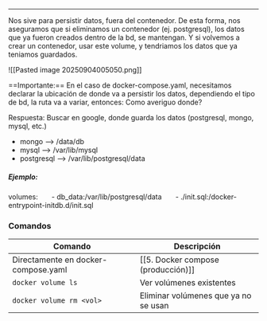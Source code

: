 
---
Nos sive para persistir datos, fuera del contenedor.
De esta forma, nos aseguramos que si eliminamos un contenedor (ej. postgresql), los datos que ya fueron creados dentro de la bd, se mantengan. Y si volvemos a crear un contenedor, usar este volume, y tendriamos los datos que ya teniamos guardados.

![[Pasted image 20250904005050.png]]

==Importante:== En el caso de docker-compose.yaml, necesitamos declarar la ubicación de donde va a persistir los datos, dependiendo el tipo de bd, la ruta va a variar, entonces:
Como averiguo donde?

Respuesta: Buscar en google, donde guarda los datos (postgresql, mongo, mysql, etc.)
- mongo --> /data/db
- mysql --> /var/lib/mysql
- postgresql --> /var/lib/postgresql/data

##### Ejemplo:
volumes:
      - db_data:/var/lib/postgresql/data
      - ./init.sql:/docker-entrypoint-initdb.d/init.sql
### Comandos

| Comando                             | Descripción                                                                |
| ----------------------------------- | -------------------------------------------------------------------------- |
| Directamente en docker-compose.yaml | [[5. Docker compose (producción)]] |
| `docker volume ls`                  | Ver volúmenes existentes                                                   |
| `docker volume rm <vol>`            | Eliminar volúmenes que ya no se usan                                       |
